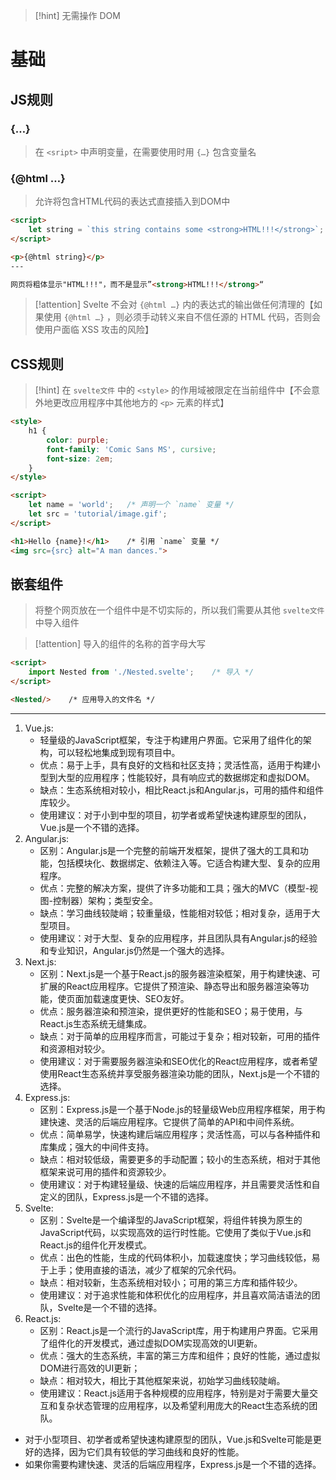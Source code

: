 >[!hint] 无需操作 DOM

# 基础
## JS规则
### {…}
>在 `<sript>` 中声明变量，在需要使用时用 `{…}` 包含变量名
### {@html …}
>允许将包含HTML代码的表达式直接插入到DOM中

```html
<script>
	let string = `this string contains some <strong>HTML!!!</strong>`;
</script>

<p>{@html string}</p>
---

网页将粗体显示"HTML!!!"，而不是显示”<strong>HTML!!!</strong>“
```

>[!attention] Svelte 不会对 `{@html …}` 内的表达式的输出做任何清理的【如果使用 `{@html …}` ，则必须手动转义来自不信任源的 HTML 代码，否则会使用户面临 XSS 攻击的风险】
## CSS规则
>[!hint] 在 `svelte文件` 中的 `<style>` 的作用域被限定在当前组件中【不会意外地更改应用程序中其他地方的 `<p>` 元素的样式】

```html
<style>
	h1 {
		color: purple;
		font-family: 'Comic Sans MS', cursive;
		font-size: 2em;
	}
</style>

<script>
	let name = 'world';   /* 声明一个 `name` 变量 */
	let src = 'tutorial/image.gif';
</script>

<h1>Hello {name}!</h1>    /* 引用 `name` 变量 */
<img src={src} alt="A man dances.">
```

## 嵌套组件
>将整个网页放在一个组件中是不切实际的，所以我们需要从其他 `svelte文件` 中导入组件

>[!attention] 导入的组件的名称的首字母大写

```html
<script>
	import Nested from './Nested.svelte';    /* 导入 */
</script>

<Nested/>    /* 应用导入的文件名 */
```






---
1. Vue.js:
    - 轻量级的JavaScript框架，专注于构建用户界面。它采用了组件化的架构，可以轻松地集成到现有项目中。
    - 优点：易于上手，具有良好的文档和社区支持；灵活性高，适用于构建小型到大型的应用程序；性能较好，具有响应式的数据绑定和虚拟DOM。
    - 缺点：生态系统相对较小，相比React.js和Angular.js，可用的插件和组件库较少。
    - 使用建议：对于小到中型的项目，初学者或希望快速构建原型的团队，Vue.js是一个不错的选择。
2. Angular.js:
    - 区别：Angular.js是一个完整的前端开发框架，提供了强大的工具和功能，包括模块化、数据绑定、依赖注入等。它适合构建大型、复杂的应用程序。
    - 优点：完整的解决方案，提供了许多功能和工具；强大的MVC（模型-视图-控制器）架构；类型安全。
    - 缺点：学习曲线较陡峭；较重量级，性能相对较低；相对复杂，适用于大型项目。
    - 使用建议：对于大型、复杂的应用程序，并且团队具有Angular.js的经验和专业知识，Angular.js仍然是一个强大的选择。
3. Next.js:
    - 区别：Next.js是一个基于React.js的服务器渲染框架，用于构建快速、可扩展的React应用程序。它提供了预渲染、静态导出和服务器渲染等功能，使页面加载速度更快、SEO友好。
    - 优点：服务器渲染和预渲染，提供更好的性能和SEO；易于使用，与React.js生态系统无缝集成。
    - 缺点：对于简单的应用程序而言，可能过于复杂；相对较新，可用的插件和资源相对较少。
    - 使用建议：对于需要服务器渲染和SEO优化的React应用程序，或者希望使用React生态系统并享受服务器渲染功能的团队，Next.js是一个不错的选择。
4. Express.js:
    - 区别：Express.js是一个基于Node.js的轻量级Web应用程序框架，用于构建快速、灵活的后端应用程序。它提供了简单的API和中间件系统。
    - 优点：简单易学，快速构建后端应用程序；灵活性高，可以与各种插件和库集成；强大的中间件支持。
    - 缺点：相对较低级，需要更多的手动配置；较小的生态系统，相对于其他框架来说可用的插件和资源较少。
    - 使用建议：对于构建轻量级、快速的后端应用程序，并且需要灵活性和自定义的团队，Express.js是一个不错的选择。
5. Svelte:
    - 区别：Svelte是一个编译型的JavaScript框架，将组件转换为原生的JavaScript代码，以实现高效的运行时性能。它使用了类似于Vue.js和React.js的组件化开发模式。
    - 优点：出色的性能，生成的代码体积小，加载速度快；学习曲线较低，易于上手；使用直接的语法，减少了框架的冗余代码。
    - 缺点：相对较新，生态系统相对较小；可用的第三方库和插件较少。
    - 使用建议：对于追求性能和体积优化的应用程序，并且喜欢简洁语法的团队，Svelte是一个不错的选择。
6. React.js:
    - 区别：React.js是一个流行的JavaScript库，用于构建用户界面。它采用了组件化的开发模式，通过虚拟DOM实现高效的UI更新。
    - 优点：强大的生态系统，丰富的第三方库和组件；良好的性能，通过虚拟DOM进行高效的UI更新；
    - 缺点：相对较大，相比于其他框架来说，初始学习曲线较陡峭。
    - 使用建议：React.js适用于各种规模的应用程序，特别是对于需要大量交互和复杂状态管理的应用程序，以及希望利用庞大的React生态系统的团队。


- 对于小型项目、初学者或希望快速构建原型的团队，Vue.js和Svelte可能是更好的选择，因为它们具有较低的学习曲线和良好的性能。
- 如果你需要构建快速、灵活的后端应用程序，Express.js是一个不错的选择。
